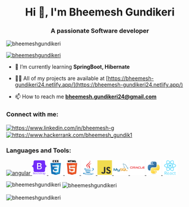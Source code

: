 <h1 align="center">Hi 👋, I'm Bheemesh Gundikeri</h1>
<h3 align="center">A passionate Software developer</h3>

<p align="left"> <img src="https://komarev.com/ghpvc/?username=bheemeshgundikeri&label=Profile%20views&color=0e75b6&style=flat" alt="bheemeshgundikeri" /> </p>

<p align="left"> <a href="https://github.com/ryo-ma/github-profile-trophy"><img src="https://github-profile-trophy.vercel.app/?username=bheemeshgundikeri" alt="bheemeshgundikeri" /></a> </p>

- 🌱 I’m currently learning **SpringBoot, Hibernate**

- 👨‍💻 All of my projects are available at [https://bheemesh-gundikeri24.netlify.app/](https://bheemesh-gundikeri24.netlify.app/)

- 📫 How to reach me **bheemesh.gundikeri24@gmail.com**

<h3 align="left">Connect with me:</h3>
<p align="left">
<a href="https://linkedin.com/in/https://www.linkedin.com/in/bheemesh-g" target="blank"><img align="center" src="https://raw.githubusercontent.com/rahuldkjain/github-profile-readme-generator/master/src/images/icons/Social/linked-in-alt.svg" alt="https://www.linkedin.com/in/bheemesh-g" height="30" width="40" /></a>
<a href="https://www.hackerrank.com/https://www.hackerrank.com/bheemesh_gundik1" target="blank"><img align="center" src="https://raw.githubusercontent.com/rahuldkjain/github-profile-readme-generator/master/src/images/icons/Social/hackerrank.svg" alt="https://www.hackerrank.com/bheemesh_gundik1" height="30" width="40" /></a>
</p>

<h3 align="left">Languages and Tools:</h3>
<p align="left"> <a href="https://angular.io" target="_blank" rel="noreferrer"> <img src="https://angular.io/assets/images/logos/angular/angular.svg" alt="angular" width="40" height="40"/> </a> <a href="https://getbootstrap.com" target="_blank" rel="noreferrer"> <img src="https://raw.githubusercontent.com/devicons/devicon/master/icons/bootstrap/bootstrap-plain-wordmark.svg" alt="bootstrap" width="40" height="40"/> </a> <a href="https://www.w3schools.com/css/" target="_blank" rel="noreferrer"> <img src="https://raw.githubusercontent.com/devicons/devicon/master/icons/css3/css3-original-wordmark.svg" alt="css3" width="40" height="40"/> </a> <a href="https://www.w3.org/html/" target="_blank" rel="noreferrer"> <img src="https://raw.githubusercontent.com/devicons/devicon/master/icons/html5/html5-original-wordmark.svg" alt="html5" width="40" height="40"/> </a> <a href="https://www.java.com" target="_blank" rel="noreferrer"> <img src="https://raw.githubusercontent.com/devicons/devicon/master/icons/java/java-original.svg" alt="java" width="40" height="40"/> </a> <a href="https://developer.mozilla.org/en-US/docs/Web/JavaScript" target="_blank" rel="noreferrer"> <img src="https://raw.githubusercontent.com/devicons/devicon/master/icons/javascript/javascript-original.svg" alt="javascript" width="40" height="40"/> </a> <a href="https://www.mysql.com/" target="_blank" rel="noreferrer"> <img src="https://raw.githubusercontent.com/devicons/devicon/master/icons/mysql/mysql-original-wordmark.svg" alt="mysql" width="40" height="40"/> </a> <a href="https://www.oracle.com/" target="_blank" rel="noreferrer"> <img src="https://raw.githubusercontent.com/devicons/devicon/master/icons/oracle/oracle-original.svg" alt="oracle" width="40" height="40"/> </a> <a href="https://www.python.org" target="_blank" rel="noreferrer"> <img src="https://raw.githubusercontent.com/devicons/devicon/master/icons/python/python-original.svg" alt="python" width="40" height="40"/> </a> <a href="https://reactjs.org/" target="_blank" rel="noreferrer"> <img src="https://raw.githubusercontent.com/devicons/devicon/master/icons/react/react-original-wordmark.svg" alt="react" width="40" height="40"/> </a> </p>

<p><img align="left" src="https://github-readme-stats.vercel.app/api/top-langs?username=bheemeshgundikeri&show_icons=true&locale=en&layout=compact" alt="bheemeshgundikeri" /></p>

<p>&nbsp;<img align="center" src="https://github-readme-stats.vercel.app/api?username=bheemeshgundikeri&show_icons=true&locale=en" alt="bheemeshgundikeri" /></p>

<p><img align="center" src="https://github-readme-streak-stats.herokuapp.com/?user=bheemeshgundikeri&" alt="bheemeshgundikeri" /></p>

